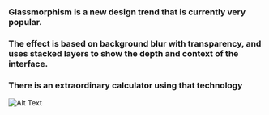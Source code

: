 ### Glassmorphism is a new design trend that is currently very popular. 

### The effect is based on background blur with transparency, and uses stacked layers to show the depth and context of the interface.

### There is an extraordinary calculator using that technology

![Alt Text](https://media.giphy.com/media/BPTOgM7nCFSH6JhX4n/giphy.gif)
